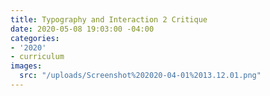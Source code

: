 ```yaml
---
title: Typography and Interaction 2 Critique
date: 2020-05-08 19:03:00 -04:00
categories:
- '2020'
- curriculum
images:
  src: "/uploads/Screenshot%202020-04-01%2013.12.01.png"
---
```


